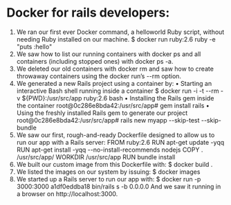 # Docker for rails developers:

1. We ran our first ever Docker command, a helloworld Ruby script, without needing Ruby installed on our machine.
    $ docker run ruby:2.6 ruby -e "puts :hello"
2. We saw how to list our running containers with docker ps and all containers
(including stopped ones) with docker ps -a.
3. We deleted our old containers with docker rm <container id> and saw how to create throwaway containers using the docker run’s --rm option.
4. We generated a new Rails project using a container by:
• Starting an interactive Bash shell running inside a container
    $ docker run -i -t --rm -v ${PWD}:/usr/src/app ruby:2.6 bash
• Installing the Rails gem inside the container
    root@0c286e8bda42:/usr/src/app# gem install rails
• Using the freshly installed Rails gem to generate our project
    root@0c286e8bda42:/usr/src/app# rails new myapp --skip-test --skip-bundle
5. We saw our first, rough-and-ready Dockerfile designed to allow us to run our app with a Rails server:
    FROM ruby:2.6
    RUN apt-get update -yqq
    RUN apt-get install -yqq --no-install-recommends nodejs
    COPY . /usr/src/app/
    WORKDIR /usr/src/app
    RUN bundle install
6. We built our custom image from this Dockerfile with: $ docker build .
7. We listed the images on our system by issuing:
    $ docker images
8. We started up a Rails server to run our app with:
    $ docker run -p 3000:3000 a1df0eddba18 bin/rails s -b 0.0.0.0
    And we saw it running in a browser on http://localhost:3000.